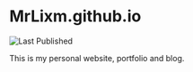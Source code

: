 # MrLixm.github.io

![Last Published](https://img.shields.io/github/last-commit/MrLixm/MrLixm.github.io/main?label=Last%20Published)

This is my personal website, portfolio and blog.
